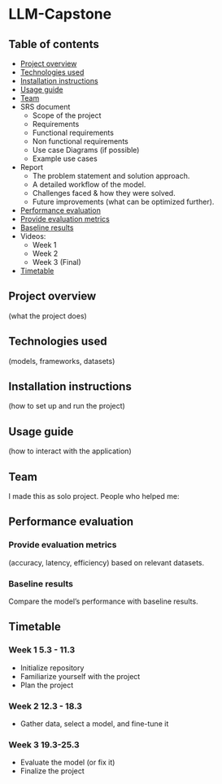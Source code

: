 # LLM-Capstone
## Table of contents
- [Project overview](#Project-overview)
- [Technologies used](#Technologies-used)
- [Installation instructions](#Installation-instructions)
- [Usage guide](#Usage-guide)
- [Team](#Team)
- SRS document
  - Scope of the project
  - Requirements
  - Functional requirements
  - Non functional requirements
  - Use case Diagrams (if possible)
  - Example use cases
- Report
  - The problem statement and solution approach.
  - A detailed workflow of the model.
  - Challenges faced & how they were solved.
  - Future improvements (what can be optimized further).
- [Performance evaluation](#Performance-evaluation)
- [Provide evaluation metrics](#Provide-evaluation-metrics)
- [Baseline results](#Baseline-results)
- Videos:
  - Week 1
  - Week 2
  - Week 3 (Final)
- [Timetable](#Timetable)

## Project overview
(what the project does)

## Technologies used
(models, frameworks, datasets)

## Installation instructions
(how to set up and run the project)

## Usage guide
(how to interact with the application)

## Team
I made this as solo project.
People who helped me:

## Performance evaluation
### Provide evaluation metrics
(accuracy, latency, efficiency) based on
relevant datasets.
### Baseline results
Compare the model’s performance with baseline results.



## Timetable
### Week 1 5.3 - 11.3
- Initialize repository
- Familiarize yourself with the project
- Plan the project
### Week 2 12.3 - 18.3
- Gather data, select a model, and fine-tune it
### Week 3 19.3-25.3
- Evaluate the model (or fix it)
- Finalize the project
